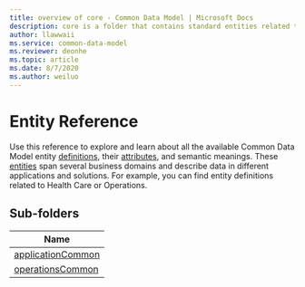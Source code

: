 ```yaml
---
title: overview of core - Common Data Model | Microsoft Docs
description: core is a folder that contains standard entities related to the Common Data Model.
author: llawwaii
ms.service: common-data-model
ms.reviewer: deonhe
ms.topic: article
ms.date: 8/7/2020
ms.author: weiluo
---
```


# Entity Reference

Use this reference to explore and learn about all the available Common Data Model entity [definitions](https://docs.microsoft.com/common-data-model/sdk/logical-definitions#definition-documents), their [attributes](https://docs.microsoft.com/common-data-model/sdk/logical-definitions#entities-and-their-attributes), and semantic meanings. These [entities](https://docs.microsoft.com/common-data-model/sdk/logical-definitions#entities-and-their-attributes)
 span several business domains and describe data in different applications and solutions. For example, you can find entity definitions related to Health Care or Operations.  

## Sub-folders

|Name|
|---|
|[applicationCommon](applicationCommon/overview.md)|
|[operationsCommon](operationsCommon/overview.md)|


